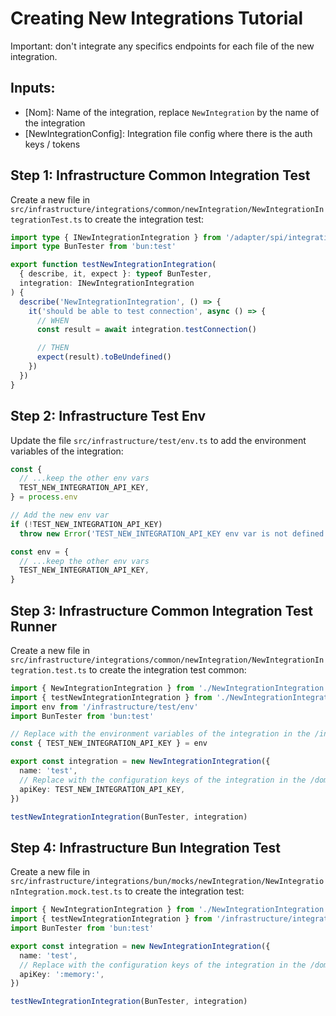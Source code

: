 # Creating New Integrations Tutorial

Important: don't integrate any specifics endpoints for each file of the new integration.

## Inputs:

- [Nom]: Name of the integration, replace `NewIntegration` by the name of the integration
- [NewIntegrationConfig]: Integration file config where there is the auth keys / tokens

## Step 1: Infrastructure Common Integration Test

Create a new file in `src/infrastructure/integrations/common/newIntegration/NewIntegrationIntegrationTest.ts` to create the integration test:

```typescript
import type { INewIntegrationIntegration } from '/adapter/spi/integrations/NewIntegrationSpi'
import type BunTester from 'bun:test'

export function testNewIntegrationIntegration(
  { describe, it, expect }: typeof BunTester,
  integration: INewIntegrationIntegration
) {
  describe('NewIntegrationIntegration', () => {
    it('should be able to test connection', async () => {
      // WHEN
      const result = await integration.testConnection()

      // THEN
      expect(result).toBeUndefined()
    })
  })
}
```

## Step 2: Infrastructure Test Env

Update the file `src/infrastructure/test/env.ts` to add the environment variables of the integration:

```typescript
const {
  // ...keep the other env vars
  TEST_NEW_INTEGRATION_API_KEY,
} = process.env

// Add the new env var
if (!TEST_NEW_INTEGRATION_API_KEY)
  throw new Error('TEST_NEW_INTEGRATION_API_KEY env var is not defined')

const env = {
  // ...keep the other env vars
  TEST_NEW_INTEGRATION_API_KEY,
}
```

## Step 3: Infrastructure Common Integration Test Runner

Create a new file in `src/infrastructure/integrations/common/newIntegration/NewIntegrationIntegration.test.ts` to create the integration test common:

```typescript
import { NewIntegrationIntegration } from './NewIntegrationIntegration'
import { testNewIntegrationIntegration } from './NewIntegrationIntegrationTest'
import env from '/infrastructure/test/env'
import BunTester from 'bun:test'

// Replace with the environment variables of the integration in the /infrastructure/test/env.ts file
const { TEST_NEW_INTEGRATION_API_KEY } = env

export const integration = new NewIntegrationIntegration({
  name: 'test',
  // Replace with the configuration keys of the integration in the /domain/integrations/NewIntegration/NewIntegrationConfig.ts
  apiKey: TEST_NEW_INTEGRATION_API_KEY,
})

testNewIntegrationIntegration(BunTester, integration)
```

## Step 4: Infrastructure Bun Integration Test

Create a new file in `src/infrastructure/integrations/bun/mocks/newIntegration/NewIntegrationIntegration.mock.test.ts` to create the integration test:

```typescript
import { NewIntegrationIntegration } from './NewIntegrationIntegration.mock'
import { testNewIntegrationIntegration } from '/infrastructure/integrations/common/newIntegration/NewIntegrationIntegrationTest'
import BunTester from 'bun:test'

export const integration = new NewIntegrationIntegration({
  name: 'test',
  // Replace with the configuration keys of the integration in the /domain/integrations/NewIntegration/NewIntegrationConfig.ts
  apiKey: ':memory:',
})

testNewIntegrationIntegration(BunTester, integration)
```
